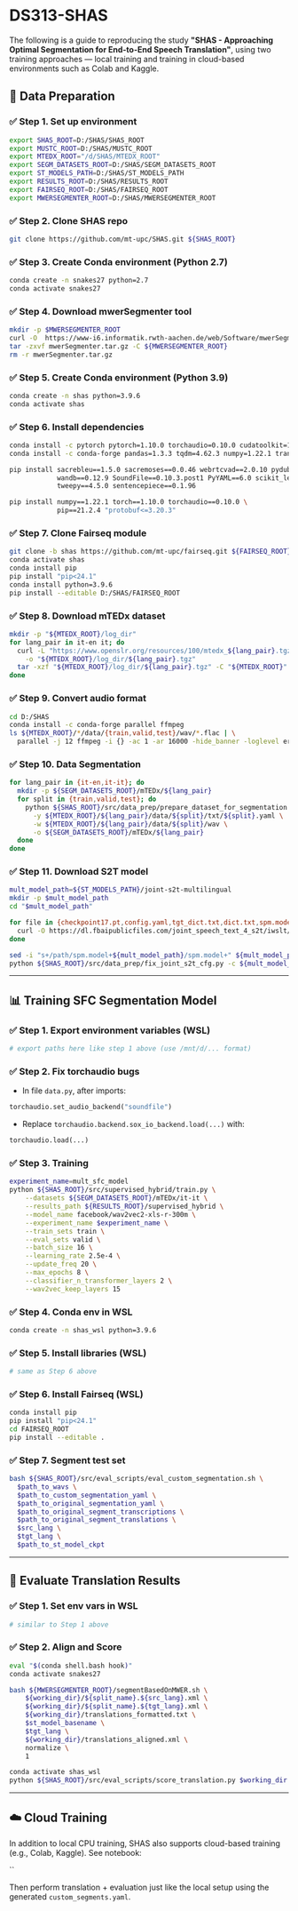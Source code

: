 # DS313-SHAS

The following is a guide to reproducing the study **"SHAS - Approaching Optimal Segmentation for End-to-End Speech Translation"**, using two training approaches — local training and training in cloud-based environments such as Colab and Kaggle.

## 📁 Data Preparation

### ✅ Step 1. Set up environment

```bash
export SHAS_ROOT=D:/SHAS/SHAS_ROOT
export MUSTC_ROOT=D:/SHAS/MUSTC_ROOT
export MTEDX_ROOT="/d/SHAS/MTEDX_ROOT"
export SEGM_DATASETS_ROOT=D:/SHAS/SEGM_DATASETS_ROOT
export ST_MODELS_PATH=D:/SHAS/ST_MODELS_PATH
export RESULTS_ROOT=D:/SHAS/RESULTS_ROOT
export FAIRSEQ_ROOT=D:/SHAS/FAIRSEQ_ROOT
export MWERSEGMENTER_ROOT=D:/SHAS/MWERSEGMENTER_ROOT
```

### ✅ Step 2. Clone SHAS repo

```bash
git clone https://github.com/mt-upc/SHAS.git ${SHAS_ROOT}
```

### ✅ Step 3. Create Conda environment (Python 2.7)

```bash
conda create -n snakes27 python=2.7
conda activate snakes27
```

### ✅ Step 4. Download mwerSegmenter tool

```bash
mkdir -p $MWERSEGMENTER_ROOT
curl -O  https://www-i6.informatik.rwth-aachen.de/web/Software/mwerSegmenter.tar.gz
tar -zxvf mwerSegmenter.tar.gz -C ${MWERSEGMENTER_ROOT}
rm -r mwerSegmenter.tar.gz
```

### ✅ Step 5. Create Conda environment (Python 3.9)

```bash
conda create -n shas python=3.9.6
conda activate shas
```

### ✅ Step 6. Install dependencies

```bash
conda install -c pytorch pytorch=1.10.0 torchaudio=0.10.0 cudatoolkit=10.2.89
conda install -c conda-forge pandas=1.3.3 tqdm=4.62.3 numpy=1.22.1 transformers=4.11.3 pip=21.2.4

pip install sacrebleu==1.5.0 sacremoses==0.0.46 webrtcvad==2.0.10 pydub==0.25.1 \
            wandb==0.12.9 SoundFile==0.10.3.post1 PyYAML==6.0 scikit_learn==1.0.2 \
            tweepy==4.5.0 sentencepiece==0.1.96

pip install numpy==1.22.1 torch==1.10.0 torchaudio==0.10.0 \
            pip==21.2.4 "protobuf<=3.20.3"
```

### ✅ Step 7. Clone Fairseq module

```bash
git clone -b shas https://github.com/mt-upc/fairseq.git ${FAIRSEQ_ROOT}
conda activate shas
conda install pip
pip install "pip<24.1"
conda install python=3.9.6
pip install --editable D:/SHAS/FAIRSEQ_ROOT
```

### ✅ Step 8. Download mTEDx dataset

```bash
mkdir -p "${MTEDX_ROOT}/log_dir"
for lang_pair in it-en it; do
  curl -L "https://www.openslr.org/resources/100/mtedx_${lang_pair}.tgz" \
    -o "${MTEDX_ROOT}/log_dir/${lang_pair}.tgz"
  tar -xzf "${MTEDX_ROOT}/log_dir/${lang_pair}.tgz" -C "${MTEDX_ROOT}"
done
```

### ✅ Step 9. Convert audio format

```bash
cd D:/SHAS
conda install -c conda-forge parallel ffmpeg
ls ${MTEDX_ROOT}/*/data/{train,valid,test}/wav/*.flac | \
  parallel -j 12 ffmpeg -i {} -ac 1 -ar 16000 -hide_banner -loglevel error {.}.wav
```

### ✅ Step 10. Data Segmentation

```bash
for lang_pair in {it-en,it-it}; do
  mkdir -p ${SEGM_DATASETS_ROOT}/mTEDx/${lang_pair}
  for split in {train,valid,test}; do
    python ${SHAS_ROOT}/src/data_prep/prepare_dataset_for_segmentation.py \
      -y ${MTEDX_ROOT}/${lang_pair}/data/${split}/txt/${split}.yaml \
      -w ${MTEDX_ROOT}/${lang_pair}/data/${split}/wav \
      -o ${SEGM_DATASETS_ROOT}/mTEDx/${lang_pair}
  done
done
```

### ✅ Step 11. Download S2T model

```bash
mult_model_path=${ST_MODELS_PATH}/joint-s2t-multilingual
mkdir -p $mult_model_path
cd "$mult_model_path"

for file in {checkpoint17.pt,config.yaml,tgt_dict.txt,dict.txt,spm.model}; do
  curl -O https://dl.fbaipublicfiles.com/joint_speech_text_4_s2t/iwslt/iwslt_data/${file}  
done

sed -i "s+/path/spm.model+${mult_model_path}/spm.model+" ${mult_model_path}/config.yaml
python ${SHAS_ROOT}/src/data_prep/fix_joint_s2t_cfg.py -c ${mult_model_path}/checkpoint17.pt
```

---

## 📊 Training SFC Segmentation Model

### ✅ Step 1. Export environment variables (WSL)

```bash
# export paths here like step 1 above (use /mnt/d/... format)
```

### ✅ Step 2. Fix torchaudio bugs

- In file `data.py`, after imports:

```python
torchaudio.set_audio_backend("soundfile")
```

- Replace `torchaudio.backend.sox_io_backend.load(...)` with:

```python
torchaudio.load(...)
```

### ✅ Step 3. Training

```bash
experiment_name=mult_sfc_model
python ${SHAS_ROOT}/src/supervised_hybrid/train.py \
    --datasets ${SEGM_DATASETS_ROOT}/mTEDx/it-it \
    --results_path ${RESULTS_ROOT}/supervised_hybrid \
    --model_name facebook/wav2vec2-xls-r-300m \
    --experiment_name $experiment_name \
    --train_sets train \
    --eval_sets valid \
    --batch_size 16 \
    --learning_rate 2.5e-4 \
    --update_freq 20 \
    --max_epochs 8 \
    --classifier_n_transformer_layers 2 \
    --wav2vec_keep_layers 15
```

### ✅ Step 4. Conda env in WSL

```bash
conda create -n shas_wsl python=3.9.6
```

### ✅ Step 5. Install libraries (WSL)

```bash
# same as Step 6 above
```

### ✅ Step 6. Install Fairseq (WSL)

```bash
conda install pip
pip install "pip<24.1"
cd FAIRSEQ_ROOT
pip install --editable .
```

### ✅ Step 7. Segment test set

```bash
bash ${SHAS_ROOT}/src/eval_scripts/eval_custom_segmentation.sh \
  $path_to_wavs \
  $path_to_custom_segmentation_yaml \
  $path_to_original_segmentation_yaml \
  $path_to_original_segment_transcriptions \
  $path_to_original_segment_translations \
  $src_lang \
  $tgt_lang \
  $path_to_st_model_ckpt
```

---

## 🎯 Evaluate Translation Results

### ✅ Step 1. Set env vars in WSL

```bash
# similar to Step 1 above
```

### ✅ Step 2. Align and Score

```bash
eval "$(conda shell.bash hook)"
conda activate snakes27

bash ${MWERSEGMENTER_ROOT}/segmentBasedOnMWER.sh \
    ${working_dir}/${split_name}.${src_lang}.xml \
    ${working_dir}/${split_name}.${tgt_lang}.xml \
    ${working_dir}/translations_formatted.txt \
    $st_model_basename \
    $tgt_lang \
    ${working_dir}/translations_aligned.xml \
    normalize \
    1

conda activate shas_wsl
python ${SHAS_ROOT}/src/eval_scripts/score_translation.py $working_dir
```

---

## ☁️ Cloud Training

In addition to local CPU training, SHAS also supports cloud-based training (e.g., Colab, Kaggle). See notebook:

``

Then perform translation + evaluation just like the local setup using the generated `custom_segments.yaml`.

